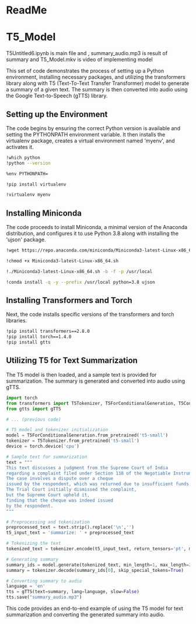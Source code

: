# ReadMe



# T5_Model


T5Untitled6.ipynb is main file and , summary_audio.mp3 is result of summary and T5_Model.mkv is video of implementing model


This set of code demonstrates the process of setting up a Python environment, installing necessary packages, and utilizing the transformers library along with T5 (Text-To-Text Transfer Transformer) model to generate a summary of a given text. The summary is then converted into audio using the Google Text-to-Speech (gTTS) library.

## Setting up the Environment

The code begins by ensuring the correct Python version is available and setting the PYTHONPATH environment variable. It then installs the virtualenv package, creates a virtual environment named 'myenv', and activates it.

```bash
!which python
!python --version

%env PYTHONPATH=

!pip install virtualenv

!virtualenv myenv
```

## Installing Miniconda

The code proceeds to install Miniconda, a minimal version of the Anaconda distribution, and configures it to use Python 3.8 along with installing the 'ujson' package.

```bash
!wget https://repo.anaconda.com/miniconda/Miniconda3-latest-Linux-x86_64.sh

!chmod +x Miniconda3-latest-Linux-x86_64.sh

!./Miniconda3-latest-Linux-x86_64.sh -b -f -p /usr/local

!conda install -q -y --prefix /usr/local python=3.8 ujson
```

## Installing Transformers and Torch

Next, the code installs specific versions of the transformers and torch libraries.

```bash
!pip install transformers==2.8.0
!pip install torch==1.4.0
!pip install gtts
```

## Utilizing T5 for Text Summarization

The T5 model is then loaded, and a sample text is provided for summarization. The summary is generated and converted into audio using gTTS.

```python
import torch
from transformers import T5Tokenizer, T5ForConditionalGeneration, T5Config
from gtts import gTTS

# ... (previous code)

# T5 model and tokenizer initialization
model = T5ForConditionalGeneration.from_pretrained('t5-small')
tokenizer = T5Tokenizer.from_pretrained('t5-small')
device = torch.device('cpu')

# Sample text for summarization
text = """
This text discusses a judgment from the Supreme Court of India
regarding a complaint filed under Section 138 of the Negotiable Instruments Act.
The case involves a dispute over a cheque
issued by the respondent, which was returned due to insufficient funds.
The Trial Court initially dismissed the complaint,
but the Supreme Court upheld it,
finding that the cheque was indeed issued
by the respondent.
"""

# Preprocessing and tokenization
preprocessed_text = text.strip().replace('\n','')
t5_input_text = 'summarize: ' + preprocessed_text

# Tokenizing the text
tokenized_text = tokenizer.encode(t5_input_text, return_tensors='pt', max_length=512, truncation=True, truncation_strategy='longest_first').to(device)

# Generating summary
summary_ids = model.generate(tokenized_text, min_length=1, max_length=200)
summary = tokenizer.decode(summary_ids[0], skip_special_tokens=True)

# Converting summary to audio
language = 'en'
tts = gTTS(text=summary, lang=language, slow=False)
tts.save("summary_audio.mp3")
```

This code provides an end-to-end example of using the T5 model for text summarization and converting the generated summary into audio.
